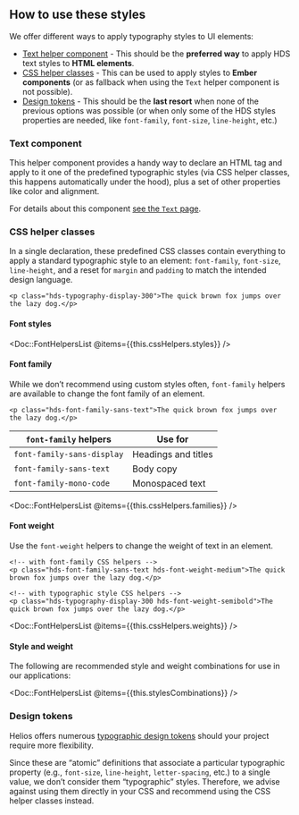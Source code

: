 ## How to use these styles

We offer different ways to apply typography styles to UI elements:

- [Text helper component](#text-component) - This should be the **preferred way** to apply HDS text styles to **HTML elements**.
- [CSS helper classes](#css-helper-classes) - This can be used to apply styles to **Ember components** (or as fallback when using the `Text` helper component is not possible).
- [Design tokens](#design-tokens) - This should be the **last resort** when none of the previous options was possible (or when only some of the HDS styles properties  are needed, like `font-family`, `font-size`, `line-height`, etc.)

### Text component

This helper component provides a handy way to declare an HTML tag and apply to it one of the predefined typographic styles (via CSS helper classes, this happens automatically under the hood), plus a set of other properties like color and alignment.

For details about this component [see the `Text` page](/components/text).

### CSS helper classes

In a single declaration, these predefined CSS classes contain everything to apply a standard typographic style to an element: `font-family`, `font-size`, `line-height`, and a reset for `margin` and `padding` to match the intended design language.

```markup
<p class="hds-typography-display-300">The quick brown fox jumps over the lazy dog.</p>
```

#### Font styles

<Doc::FontHelpersList @items={{this.cssHelpers.styles}} />

#### Font family

While we don’t recommend using custom styles often, `font-family` helpers are available to change the font family of an element.

```markup
<p class="hds-font-family-sans-text">The quick brown fox jumps over the lazy dog.</p>
```

| `font-family` helpers         | Use for                  |
| ------------------------------| ------------------------ |
| `font-family-sans-display`    | Headings and titles      |
| `font-family-sans-text`       | Body copy                |
| `font-family-mono-code`       | Monospaced text          |


<Doc::FontHelpersList @items={{this.cssHelpers.families}} />

#### Font weight

Use the `font-weight` helpers to change the weight of text in an element.

```markup
<!-- with font-family CSS helpers -->
<p class="hds-font-family-sans-text hds-font-weight-medium">The quick brown fox jumps over the lazy dog.</p>

<!-- with typographic style CSS helpers -->
<p class="hds-typography-display-300 hds-font-weight-semibold">The quick brown fox jumps over the lazy dog.</p>
```

<Doc::FontHelpersList @items={{this.cssHelpers.weights}} />

#### Style and weight

The following are recommended style and weight combinations for use in our applications:

<Doc::FontHelpersList @items={{this.stylesCombinations}} />

### Design tokens

Helios offers numerous [typographic design tokens](./tokens) should your project require more flexibility.

Since these are “atomic” definitions that associate a particular typographic property (e.g., `font-size`, `line-height`, `letter-spacing`, etc.) to a single value, we don’t consider them “typographic” styles. Therefore, we advise against using them directly in your CSS and recommend using the CSS helper classes instead.